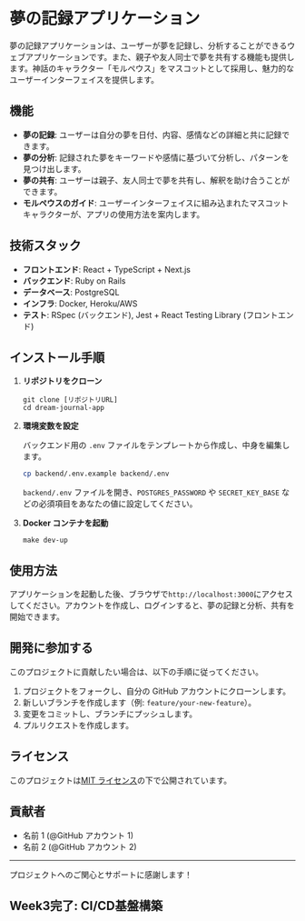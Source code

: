 # 夢の記録アプリケーション

夢の記録アプリケーションは、ユーザーが夢を記録し、分析することができるウェブアプリケーションです。また、親子や友人同士で夢を共有する機能も提供します。神話のキャラクター「モルペウス」をマスコットとして採用し、魅力的なユーザーインターフェイスを提供します。

## 機能

- **夢の記録**: ユーザーは自分の夢を日付、内容、感情などの詳細と共に記録できます。
- **夢の分析**: 記録された夢をキーワードや感情に基づいて分析し、パターンを見つけ出します。
- **夢の共有**: ユーザーは親子、友人同士で夢を共有し、解釈を助け合うことができます。
- **モルペウスのガイド**: ユーザーインターフェイスに組み込まれたマスコットキャラクターが、アプリの使用方法を案内します。

## 技術スタック

- **フロントエンド**: React + TypeScript + Next.js
- **バックエンド**: Ruby on Rails
- **データベース**: PostgreSQL
- **インフラ**: Docker, Heroku/AWS
- **テスト**: RSpec (バックエンド), Jest + React Testing Library (フロントエンド)

## インストール手順

1.  **リポジトリをクローン**

    ```
    git clone [リポジトリURL]
    cd dream-journal-app
    ```

2.  **環境変数を設定**

    バックエンド用の `.env` ファイルをテンプレートから作成し、中身を編集します。

    ```bash
    cp backend/.env.example backend/.env
    ```

    `backend/.env` ファイルを開き、`POSTGRES_PASSWORD` や `SECRET_KEY_BASE` などの必須項目をあなたの値に設定してください。

3.  **Docker コンテナを起動**
    ```
    make dev-up
    ```

## 使用方法

アプリケーションを起動した後、ブラウザで`http://localhost:3000`にアクセスしてください。アカウントを作成し、ログインすると、夢の記録と分析、共有を開始できます。

## 開発に参加する

このプロジェクトに貢献したい場合は、以下の手順に従ってください。

1. プロジェクトをフォークし、自分の GitHub アカウントにクローンします。
2. 新しいブランチを作成します（例: `feature/your-new-feature`）。
3. 変更をコミットし、ブランチにプッシュします。
4. プルリクエストを作成します。

## ライセンス

このプロジェクトは[MIT ライセンス](LICENSE)の下で公開されています。

## 貢献者

- 名前 1 (@GitHub アカウント 1)
- 名前 2 (@GitHub アカウント 2)

---

プロジェクトへのご関心とサポートに感謝します！
## Week3完了: CI/CD基盤構築
